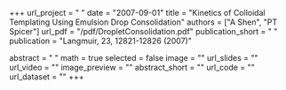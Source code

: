 +++
url_project = " "
date = "2007-09-01"
title = "Kinetics of Colloidal Templating Using Emulsion Drop Consolidation"
authors = ["A Shen", "PT Spicer"]
url_pdf = "/pdf/DropletConsolidation.pdf"
publication_short = " "
publication = "Langmuir, 23, 12821-12826 (2007)"

abstract = " "
math = true
selected = false
image = ""
url_slides = ""
url_video = ""
image_preview = ""
abstract_short = ""
url_code = ""
url_dataset = ""
+++